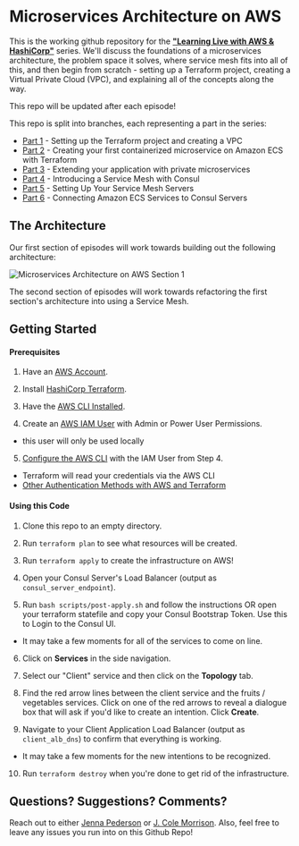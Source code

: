 # Microservices Architecture on AWS

This is the working github repository for the [**"Learning Live with AWS & HashiCorp"**](https://www.youtube.com/playlist?list=PL81sUbsFNc5bYnjraNpivm1XxR3WNM_Kd) series. We'll discuss the foundations of a microservices architecture, the problem space it solves, where service mesh fits into all of this, and then begin from scratch - setting up a Terraform project, creating a Virtual Private Cloud (VPC), and explaining all of the concepts along the way.

This repo will be updated after each episode!

This repo is split into branches, each representing a part in the series:

- [Part 1](https://github.com/hashicorp/microservices-architecture-on-aws/tree/part-1) - Setting up the Terraform project and creating a VPC
- [Part 2](https://github.com/hashicorp/microservices-architecture-on-aws/tree/part-2) - Creating your first containerized microservice on Amazon ECS with Terraform
- [Part 3](https://github.com/hashicorp/microservices-architecture-on-aws/tree/part-3) - Extending your application with private microservices
- [Part 4](https://github.com/hashicorp/microservices-architecture-on-aws/tree/part-4) - Introducing a Service Mesh with Consul
- [Part 5](https://github.com/hashicorp/microservices-architecture-on-aws/tree/part-5) - Setting Up Your Service Mesh Servers
- [Part 6](https://github.com/hashicorp/microservices-architecture-on-aws/tree/part-6) - Connecting Amazon ECS Services to Consul Servers

## The Architecture

Our first section of episodes will work towards building out the following architecture:

![Microservices Architecture on AWS Section 1](images/section-1-architecture.png)

The second section of episodes will work towards refactoring the first section's architecture into using a Service Mesh.

## Getting Started

#### Prerequisites

1. Have an [AWS Account](https://aws.amazon.com/).

2. Install [HashiCorp Terraform](https://www.terraform.io/downloads).

3. Have the [AWS CLI Installed](https://docs.aws.amazon.com/cli/latest/userguide/getting-started-install.html).

4. Create an [AWS IAM User](https://docs.aws.amazon.com/IAM/latest/UserGuide/getting-started_create-admin-group.html) with Admin or Power User Permissions.
  - this user will only be used locally

5. [Configure the AWS CLI](https://docs.aws.amazon.com/cli/latest/userguide/cli-chap-configure.html) with the IAM User from Step 4.
  - Terraform will read your credentials via the AWS CLI 
  - [Other Authentication Methods with AWS and Terraform](https://registry.terraform.io/providers/hashicorp/aws/latest/docs#authentication)

#### Using this Code

1. Clone this repo to an empty directory.

2. Run `terraform plan` to see what resources will be created.

3. Run `terraform apply` to create the infrastructure on AWS!

4. Open your Consul Server's Load Balancer (output as `consul_server_endpoint`).

5. Run `bash scripts/post-apply.sh` and follow the instructions OR open your terraform statefile and copy your Consul Bootstrap Token.  Use this to Login to the Consul UI.
  - It may take a few moments for all of the services to come on line.

6. Click on **Services** in the side navigation.

7. Select our "Client" service and then click on the **Topology** tab.

8. Find the red arrow lines between the client service and the fruits / vegetables services.  Click on one of the red arrows to reveal a dialogue box that will ask if you'd like to create an intention.  Click **Create**.

9. Navigate to your Client Application Load Balancer (output as `client_alb_dns`) to confirm that everything is working.
  - It may take a few moments for the new intentions to be recognized.

10. Run `terraform destroy` when you're done to get rid of the infrastructure.

## Questions?  Suggestions?  Comments?

Reach out to either [Jenna Pederson](https://twitter.com/jennapederson) or [J. Cole Morrison](https://twitter.com/JColeMorrison).  Also, feel free to leave any issues you run into on this Github Repo!